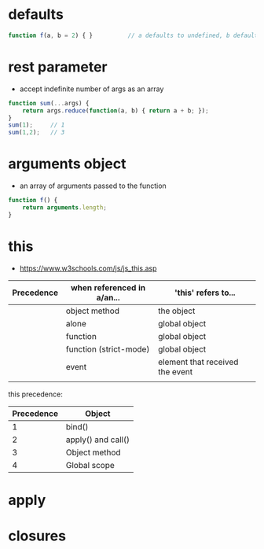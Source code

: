 



# defaults

```javascript
function f(a, b = 2) { }          // a defaults to undefined, b defaults to 2
```

# rest parameter

- accept indefinite number of args as an array

```javascript
function sum(...args) {
    return args.reduce(function(a, b) { return a + b; });
}   
sum(1);     // 1
sum(1,2);   // 3
```

# arguments object

- an array of arguments passed to the function

```javascript
function f() {
    return arguments.length;
}
```



# this

- https://www.w3schools.com/js/js_this.asp

| Precedence | when referenced in a/an... | 'this' refers to...             |
| ---------- | -------------------------- | ------------------------------- |
|            | object method              | the object                      |
|            | alone                      | global object                   |
|            | function                   | global object                   |
|            | function (strict-mode)     | global object                   |
|            | event                      | element that received the event |
|            |                            |                                 |

this precedence:

| Precedence | Object             |
| ---------- | ------------------ |
| 1          | bind()             |
| 2          | apply() and call() |
| 3          | Object method      |
| 4          | Global scope       |



# apply





# closures

